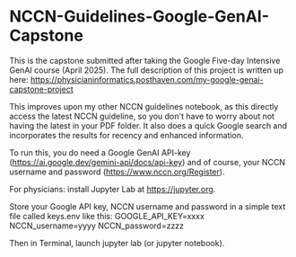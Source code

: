 # NCCN-Guidelines-Google-GenAI-Capstone

This is the capstone submitted after taking the Google Five-day Intensive GenAI course (April 2025).
The full description of this project is written up here: 
https://physicianinformatics.posthaven.com/my-google-genai-capstone-project

This improves upon my other NCCN guidelines notebook, as this directly access the latest NCCN guideline, so you don't have to worry about not having the latest in your PDF folder.
It also does a quick Google search and incorporates the results for recency and enhanced information. 

To run this, you do need a Google GenAI API-key (https://ai.google.dev/gemini-api/docs/api-key) and of course, your NCCN username and password (https://www.nccn.org/Register). 

For physicians: install Jupyter Lab at https://jupyter.org.

Store your Google API key, NCCN username and password in a simple text file called keys.env like this:
GOOGLE_API_KEY=xxxx
NCCN_username=yyyy
NCCN_password=zzzz

Then in Terminal, launch jupyter lab (or jupyter notebook). 
